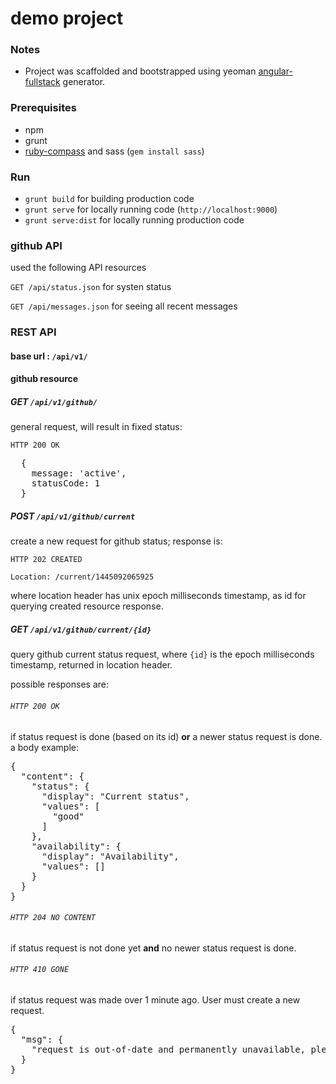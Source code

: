 # demo project

### Notes

* Project was scaffolded and bootstrapped using yeoman [angular-fullstack](https://github.com/DaftMonk/generator-angular-fullstack) generator.

### Prerequisites

* npm
* grunt
* [ruby-compass](http://compass-style.org/install/) and sass (`gem install sass`)

### Run

* `grunt build` for building production code
* `grunt serve` for locally running code (`http://localhost:9000`)
* `grunt serve:dist` for locally running production code

### github API

used the following API resources

`GET /api/status.json`
for systen status

`GET /api/messages.json`
for seeing all recent messages

### REST API

#### base url : `/api/v1/`

#### github resource
##### GET `/api/v1/github/`
general request, will result in fixed status:

`HTTP 200 OK`
<pre>
  {
    message: 'active',
    statusCode: 1
  }
</pre>

##### POST `/api/v1/github/current`
create a new request for github status; response is:

`HTTP 202 CREATED`

`Location: /current/1445092065925`

where location header has unix epoch milliseconds timestamp, as id for querying created resource response.

##### GET `/api/v1/github/current/{id}`
query github current status request, where `{id}` is the epoch milliseconds timestamp, returned in location header.

possible responses are:

###### `HTTP 200 OK`

if status request is done (based on its id) **or** a newer status request is done.
a body example:
<pre>
{
  "content": {
    "status": {
      "display": "Current status",
      "values": [
        "good"
      ]
    },
    "availability": {
      "display": "Availability",
      "values": []
    }
  }
}
</pre>

###### `HTTP 204 NO CONTENT`

if status request is not done yet **and** no newer status request is done.

###### `HTTP 410 GONE`

if status request was made over 1 minute ago. User must create a new request.
<pre>
{
  "msg": {
    "request is out-of-date and permanently unavailable, please re-issue an new status request"
  }
}
</pre>
